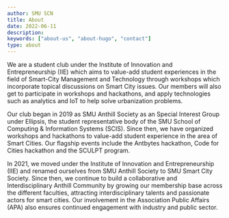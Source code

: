 ```yaml
---
author: SMU SCN
title: About
date: 2022-06-11
description:
keywords: ["about-us", "about-hugo", "contact"]
type: about
---
```


We are a student club under the Institute of Innovation and Entrepreneurship (IIE) which aims to value-add student experiences in the field of Smart-City Management and Technology through workshops which incorporate topical discussions on Smart City issues. Our members will also get to participate in workshops and hackathons, and apply technologies such as analytics and IoT to help solve urbanization problems.

Our club began in 2019 as SMU Anthill Society as an Special Interest Group under Ellipsis, the student representative body of the SMU School of Computing & Information Systems (SCIS). Since then, we have organized workshops and hackathons to value-add student experience in the area of Smart Cities. Our flagship events include the Antbytes hackathon, Code for Cities hackathon and the SCULPT program.

In 2021, we moved under the Institute of Innovation and Entrepreneurship (IIE) and renamed ourselves from SMU Anthill Society to SMU Smart City Society. Since then, we continue to build a collaborative and Interdisciplinary Anthill Community by growing our membership base across the different faculties, attracting interdisciplinary talents and passionate actors for smart cities. Our involvement in the Association Public Affairs (APA) also ensures continued engagement with industry and public sector.